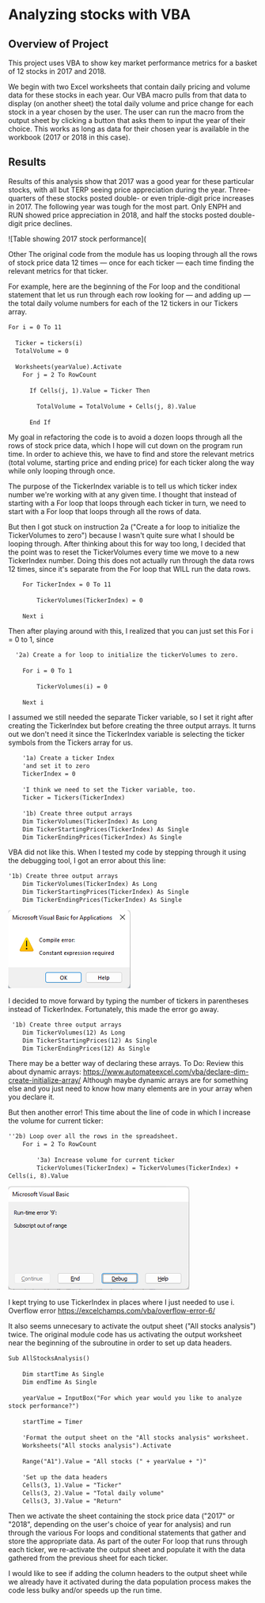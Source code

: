 # Analyzing stocks with VBA

## Overview of Project
This project uses VBA to show key market performance metrics for a basket of 12 stocks in 2017 and 2018. 

We begin with two Excel worksheets that contain daily pricing and volume data for these stocks in each year. Our VBA macro pulls from that data to display (on 
another sheet) the total daily volume and price change for each stock in a year chosen by the user. The user can run the macro from the output sheet by clicking a 
button that asks them to input the year of their choice. This works as long as data for their chosen year is available in the workbook (2017 or 2018 in this case).

## Results
Results of this analysis show that 2017 was a good year for these particular stocks, with all but TERP seeing price appreciation during the year. Three-quarters of
these stocks posted double- or even triple-digit price increases in 2017. The following year was tough for the most part. Only ENPH and RUN showed price 
appreciation in 2018, and half the stocks posted double-digit price declines.

![Table showing 2017 stock performance](

Other 
The original code from the module has us looping through all the rows of stock price data 12 times — once for each ticker — each time finding the relevant metrics for 
that ticker. 

For example, here are the beginning of the For loop and the conditional statement that let us run through each row looking for — and adding up — the total daily volume 
numbers for each of the 12 tickers in our Tickers array.

```     
For i = 0 To 11
    
  Ticker = tickers(i)
  TotalVolume = 0

  Worksheets(yearValue).Activate
    For j = 2 To RowCount
    
      If Cells(j, 1).Value = Ticker Then
               
        TotalVolume = TotalVolume + Cells(j, 8).Value
            
      End If
```      
            
My goal in refactoring the code is to avoid a dozen loops through all the rows of stock price data, which I hope will cut down on the program run time. In order to 
achieve this, we have to find and store the relevant metrics (total volume, starting price and ending price) for each ticker along the way while only looping 
through once. 

The purpose of the TickerIndex variable is to tell us which ticker index number we're working with at any given time. I thought that instead of starting with a For 
loop that loops through each ticker in turn, we need to start with a For loop that loops through all the rows of data.

But then I got stuck on instruction 2a ("Create a for loop to initialize the TickerVolumes to zero") because I wasn't quite sure what I should be looping through. After thinking about this for way too long, I decided that the point was to reset the TickerVolumes every time we move to a new TickerIndex number. Doing this 
does not actually run through the data rows 12 times, since it's separate from the For loop that WILL run the data rows.

```
    For TickerIndex = 0 To 11
    
        TickerVolumes(TickerIndex) = 0
    
    Next i
```

Then after playing around with this, I realized that you can just set this For i = 0 to 1, since 

```
  '2a) Create a for loop to initialize the tickerVolumes to zero.
    
    For i = 0 To 1
    
        TickerVolumes(i) = 0
    
    Next i
```

I assumed we still needed the separate Ticker variable, so I set it right after creating the TickerIndex but before creating the three output arrays. It turns 
out we don't need it since the TickerIndex variable is selecting the ticker symbols from the Tickers array for us.

```
    '1a) Create a ticker Index
    'and set it to zero
    TickerIndex = 0
    
    'I think we need to set the Ticker variable, too.
    Ticker = Tickers(TickerIndex)

    '1b) Create three output arrays
    Dim TickerVolumes(TickerIndex) As Long
    Dim TickerStartingPrices(TickerIndex) As Single
    Dim TickerEndingPrices(TickerIndex) As Single
```

VBA did not like this. When I tested my code by stepping through it using the debugging tool, I got an error about this line:

```
'1b) Create three output arrays
    Dim TickerVolumes(TickerIndex) As Long
    Dim TickerStartingPrices(TickerIndex) As Single
    Dim TickerEndingPrices(TickerIndex) As Single
```

![Screenshot of Constant Expression Required error](CompileError.png)

I decided to move forward by typing the number of tickers in parentheses instead of TickerIndex. Fortunately, this made the error go away.

```
 '1b) Create three output arrays
    Dim TickerVolumes(12) As Long
    Dim TickerStartingPrices(12) As Single
    Dim TickerEndingPrices(12) As Single
```

There may be a better way of declaring these arrays. To Do: Review this about dynamic arrays: https://www.automateexcel.com/vba/declare-dim-create-initialize-array/ 
Although maybe dynamic arrays are for something else and you just need to know how many elements are in your array when you declare it. 

But then another error! This time about the line of code in which I increase the volume for current ticker:

```
''2b) Loop over all the rows in the spreadsheet.
    For i = 2 To RowCount
    
        '3a) Increase volume for current ticker
        TickerVolumes(TickerIndex) = TickerVolumes(TickerIndex) + Cells(i, 8).Value
```


![Screenshot of subscript out of range error](RuntimeError.png)

I kept trying to use TickerIndex in places where I just needed to use i.
Overflow error https://excelchamps.com/vba/overflow-error-6/


It also seems unnecesary to activate the output sheet ("All stocks analysis") twice. The original module code has us activating the output worksheet near the beginning
of the subroutine in order to set up data headers. 

```
Sub AllStocksAnalysis()

    Dim startTime As Single
    Dim endTime As Single

    yearValue = InputBox("For which year would you like to analyze stock performance?")

    startTime = Timer

    'Format the output sheet on the "All stocks analysis" worksheet.
    Worksheets("All stocks analysis").Activate
        
    Range("A1").Value = "All stocks (" + yearValue + ")"
            
    'Set up the data headers
    Cells(3, 1).Value = "Ticker"
    Cells(3, 2).Value = "Total daily volume"
    Cells(3, 3).Value = "Return"
```

Then we activate the sheet containing the stock price data ("2017" or "2018", depending on the user's choice of year for analysis) and run through the various
For loops and conditional statements that gather and store the appropriate data. As part of the outer For loop that runs through each ticker, we re-activate the 
output sheet and populate it with the data gathered from the previous sheet for each ticker. 

I would like to see if adding the column headers to the output sheet while we already have it activated during the data population process makes the code less 
bulky and/or speeds up the run time.

```


